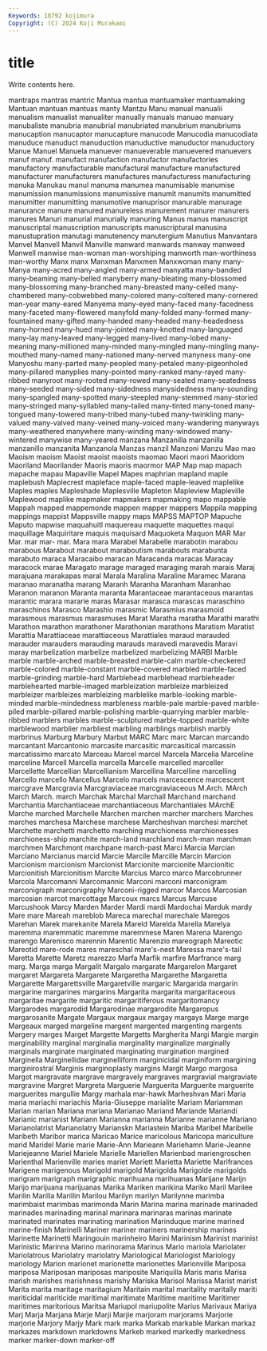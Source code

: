 ```yaml
---
Keywords: 18792 kojimura
Copyright: (C) 2024 Koji Murakami
---
```


# title

Write contents here.



 mantraps mantras mantric Mantua
mantua mantuamaker mantuamaking Mantuan mantuan mantuas manty Mantzu Manu manual
manualii manualism manualist manualiter manually manuals manuao manuary manubaliste manubria
manubrial manubriated manubrium manubriums manucaption manucaptor manucapture manucode Manucodia manucodiata
manuduce manuduct manuduction manuductive manuductor manuductory Manue Manuel Manuela manuever
manueverable manuevered manuevers manuf manuf. manufact manufaction manufactor manufactories manufactory
manufacturable manufactural manufacture manufactured manufacturer manufacturers manufactures manufacturess manufacturing manuka
Manukau manul manuma manumea manumisable manumise manumission manumissions manumissive manumit
manumits manumitted manumitter manumitting manumotive manuprisor manurable manurage manurance manure
manured manureless manurement manurer manurers manures Manuri manurial manurially manuring
Manus manus manuscript manuscriptal manuscription manuscripts manuscriptural manusina manustupration manutagi
manutenency manutergium Manutius Manvantara Manvel Manvell Manvil Manville manward manwards
manway manweed Manwell manwise man-woman man-worshiping manworth man-worthiness man-worthy Manx
manx Manxman Manxmen Manxwoman many many- Manya many-acred many-angled many-armed
manyatta many-banded many-beaming many-belled manyberry many-bleating many-blossomed many-blossoming many-branched many-breasted
many-celled many-chambered many-cobwebbed many-colored many-coltered many-cornered man-year many-eared Manyema many-eyed
many-faced many-facedness many-faceted many-flowered manyfold many-folded many-formed many-fountained many-gifted many-handed
many-headed many-headedness many-horned many-hued many-jointed many-knotted many-languaged many-lay many-leaved many-legged
many-lived many-lobed many-meaning many-millioned many-minded many-mingled many-mingling many-mouthed many-named many-nationed
many-nerved manyness many-one Manyoshu many-parted many-peopled many-petaled many-pigeonholed many-pillared manyplies
many-pointed many-ranked many-rayed many-ribbed manyroot many-rooted many-rowed many-seated many-seatedness many-seeded
many-sided many-sidedness manysidedness many-sounding many-spangled many-spotted many-steepled many-stemmed many-storied many-stringed
many-syllabled many-tailed many-tinted many-toned many-tongued many-towered many-tribed many-tubed many-twinkling many-valued
many-valved many-veined many-voiced many-wandering manyways many-weathered manywhere many-winding many-windowed many-wintered
manywise many-yeared manzana Manzanilla manzanilla manzanillo manzanita Manzanola Manzas manzil
Manzoni Manzu Mao mao Maoism maoism Maoist maoist maoists maomao
Maori maori Maoridom Maoriland Maorilander Maoris maoris maormor MAP Map
map mapach mapache mapau Mapaville Mapel Mapes maphrian mapland maple
maplebush Maplecrest mapleface maple-faced maple-leaved maplelike Maples maples Mapleshade Maplesville
Mapleton Mapleview Mapleville Maplewood maplike mapmaker mapmakers mapmaking mapo mappable
Mappah mapped mappemonde mappen mapper mappers Mappila mapping mappings mappist
Mappsville mappy maps MAPSS MAPTOP Mapuche Maputo mapwise maquahuitl maquereau
maquette maquettes maqui maquillage Maquiritare maquis maquisard Maquoketa Maquon MAR
Mar Mar. mar mar- mar. Mara mara Marabel Marabelle marabotin
marabou marabous Marabout marabout maraboutism marabouts marabunta marabuto maraca Maracaibo
maracan Maracanda maracas Maracay maracock marae Maragato marage maraged maraging
marah marais Maraj marajuana marakapas maral Marala Maralina Maraline Maramec
Marana maranao maranatha marang Maranh Maranha Maranham Maranhao Maranon maranon
Maranta maranta Marantaceae marantaceous marantas marantic marara mararie maras Marasar
marasca marascas maraschino maraschinos Marasco Marashio marasmic Marasmius marasmoid marasmous
marasmus marasmuses Marat Maratha maratha Marathi marathi Marathon marathon marathoner
Marathonian marathons Maratism Maratist Marattia Marattiaceae marattiaceous Marattiales maraud marauded
marauder marauders marauding marauds maravedi maravedis Maravi maray marbelization marbelize
marbelized marbelizing MARBI Marble marble marble-arched marble-breasted marble-calm marble-checkered marble-colored
marble-constant marble-covered marbled marble-faced marble-grinding marble-hard Marblehead marblehead marbleheader marblehearted
marble-imaged marbleization marbleize marbleized marbleizer marbleizes marbleizing marblelike marble-looking marble-minded
marble-mindedness marbleness marble-pale marble-paved marble-piled marble-pillared marble-polishing marble-quarrying marbler marble-ribbed
marblers marbles marble-sculptured marble-topped marble-white marblewood marblier marbliest marbling marblings
marblish marbly marbrinus Marburg Marbury Marbut MARC Marc marc Marcan
marcando marcantant Marcantonio marcasite marcasitic marcasitical marcassin marcatissimo marcato Marceau
Marcel marcel Marcela Marcelia Marceline marceline Marcell Marcella marcella Marcelle
marcelled marceller Marcellette Marcellian Marcellianism Marcellina Marcelline marcelling Marcello marcello
Marcellus Marcelo marcels marcescence marcescent marcgrave Marcgravia Marcgraviaceae marcgraviaceous M.Arch.
MArch March March. march Marchak Marchal Marchall Marchand marchand Marchantia
Marchantiaceae marchantiaceous Marchantiales MArchE Marche marched Marchelle Marchen marchen marcher
marchers Marches marches marchesa Marchese marchese Marcheshvan marchesi marchet Marchette
marchetti marchetto marching marchioness marchionesses marchioness-ship marchite march-land marchland march-man
marchman marchmen Marchmont marchpane march-past Marci Marcia Marcian Marciano Marcianus
marcid Marcie Marcile Marcille Marcin Marcion Marcionism marcionism Marcionist Marcionite
marcionite Marcionitic Marcionitish Marcionitism Marcite Marcius Marco marco Marcobrunner Marcola
Marcomanni Marcomannic Marconi marconi marconigram marconigraph marconigraphy Marconi-rigged marcor Marcos
Marcosian marcosian marcot marcottage Marcoux marcs Marcus Marcuse Marcushook Marcy
Marden Marder Mardi mardi Mardochai Marduk mardy Mare mare Mareah
mareblob Mareca marechal marechale Maregos Marehan Marek marekanite Marela Mareld
Marelda Marella Marelya maremma maremmatic maremme maremmese Maren Marena Marengo
marengo Marenisco marennin Marentic Marenzio mareograph Mareotic Mareotid mare-rode mares
mareschal mare's-nest Maressa mare's-tail Maretta Marette Maretz marezzo Marfa Marfik
marfire Marfrance marg marg. Marga marga Margalit Margalo margarate Margarelon
Margaret margaret Margareta Margarete Margaretha Margarethe Margaretta Margarette Margarettsville Margaretville
margaric Margarida margarin margarine margarines margarins Margarita margarita margaritaceous margaritae
margarite margaritic margaritiferous margaritomancy Margarodes margarodid Margarodinae margarodite Margaropus margarosanite
Margate Margaux margaux margay margays Marge marge Margeaux marged margeline
margent margented margenting margents Margery marges Marget Margette Margetts Margherita
Margi Margie margin marginability marginal marginalia marginality marginalize marginally marginals
marginate marginated marginating margination margined Marginella Marginellidae marginelliform marginicidal marginiform
margining marginirostral Marginis marginoplasty margins Margit Margo margosa Margot margravate
margrave margravely margraves margravial margraviate margravine Margret Margreta Marguerie Marguerita
Marguerite marguerite marguerites margullie Margy marhala mar-hawk Marheshvan Mari Maria
maria mariachi mariachis Maria-Giuseppe marialite Mariam Mariamman Marian marian Mariana
mariana Marianao Mariand Mariande Mariandi Marianic marianist Mariann Marianna marianna
Marianne marianne Mariano Marianolatrist Marianolatry Marianskn Mariastein Mariba Maribel Maribelle
Maribeth Maribor marica Maricao Marice maricolous Maricopa mariculture marid Maridel
Marie marie Marie-Ann Marieann Mariehamn Marie-Jeanne Mariejeanne Mariel Mariele Marielle
Mariellen Marienbad mariengroschen Marienthal Marienville maries mariet Mariett Marietta Mariette
Marifrances Marigene marigenous Marigold marigold Marigolda Marigolde marigolds marigram marigraph
marigraphic marihuana marihuanas Marijane Marijn Marijo marijuana marijuanas Marika Mariken
marikina Mariko Maril Marilee Marilin Marilla Marillin Marilou Marilyn marilyn
Marilynne marimba marimbaist marimbas marimonda Marin Marina marina marinade marinaded
marinades marinading marinal marinara marinaras marinas marinate marinated marinates marinating
marination Marinduque marine marined marine-finish Marinelli Mariner mariner mariners marinership
marines Marinette Marinetti Maringouin marinheiro Marini Marinism Marinist marinist Marinistic
Marinna Marino marinorama Marinus Mario mariola Mariolater Mariolatrous Mariolatry mariolatry
Mariological Mariologist Mariology mariology Marion marionet marionette marionettes Marionville Mariposa
mariposa Mariposan mariposas mariposite Mariquilla Maris maris Marisa marish marishes
marishness marishy Mariska Marisol Marissa Marist marist Marita marita maritage
maritagium Maritain marital maritality maritally mariti mariticidal mariticide maritimal maritimate
Maritime maritime Maritimer maritimes maritorious Maritsa Mariupol mariupolite Marius Marivaux
Mariya Marj Marja Marjana Marje Marji Marjie marjoram marjorams Marjorie
marjorie Marjory Marjy Mark mark marka Markab markable Markan markaz
markazes markdown markdowns Markeb marked markedly markedness marker marker-down marker-off
